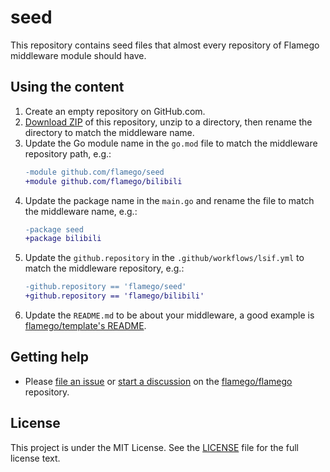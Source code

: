 # seed

This repository contains seed files that almost every repository of Flamego middleware module should have.

## Using the content

1. Create an empty repository on GitHub.com.
1. [Download ZIP](https://github.com/flamego/seed/archive/refs/heads/main.zip) of this repository, unzip to a directory, then rename the directory to match the middleware name.
1. Update the Go module name in the `go.mod` file to match the middleware repository path, e.g.:
    ```diff
    -module github.com/flamego/seed
    +module github.com/flamego/bilibili
    ```
1. Update the package name in the `main.go` and rename the file to match the middleware name, e.g.:
    ```diff
    -package seed
    +package bilibili
    ```
1. Update the `github.repository` in the `.github/workflows/lsif.yml` to match the middleware repository, e.g.:
    ```diff
    -github.repository == 'flamego/seed'
    +github.repository == 'flamego/bilibili'
    ```
1. Update the `README.md` to be about your middleware, a good example is [flamego/template's README](https://github.com/flamego/template/blob/main/README.md).

## Getting help

- Please [file an issue](https://github.com/flamego/flamego/issues) or [start a discussion](https://github.com/flamego/flamego/discussions) on the [flamego/flamego](https://github.com/flamego/flamego) repository.

## License

This project is under the MIT License. See the [LICENSE](LICENSE) file for the full license text.
